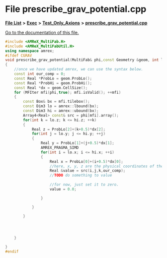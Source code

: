 
# File prescribe\_grav\_potential.cpp

[**File List**](files.md) **>** [**Exec**](dir_43a12cefb7942b6f49b5b628aafd3192.md) **>** [**Test\_Only\_Axions**](dir_eb24725df855cf6c732a19e4912f662a.md) **>** [**prescribe\_grav\_potential.cpp**](Exec_2Test__Only__Axions_2prescribe__grav__potential_8cpp.md)

[Go to the documentation of this file.](Exec_2Test__Only__Axions_2prescribe__grav__potential_8cpp.md) 


````cpp
#include <AMReX_MultiFab.H>
#include <AMReX_MultiFabUtil.H>
using namespace amrex;
#ifdef CGRAV
void prescribe_grav_potential(MultiFab& phi,const Geometry &geom, int level, int finest_level)
{
    //once we have updated amrex, we can use the syntax below.
    const int our_comp = 0;
    const Real *ProbLo = geom.ProbLo();
    const Real *ProbHi = geom.ProbHi();
    const Real *dx = geom.CellSize();
    for (MFIter mfi(phi,true); mfi.isValid(); ++mfi)
    {
        const Box& bx = mfi.tilebox();
        const Dim3 lo = amrex::lbound(bx);
        const Dim3 hi = amrex::ubound(bx);
        Array4<Real> const& src = phi[mfi].array();
        for(int k = lo.z; k <= hi.z; ++k)
        {
            Real z = ProbLo[2]+(k+0.5)*dx[2];
            for(int j = lo.y; j <= hi.y; ++j)
            {
                Real y = ProbLo[1]+(j+0.5)*dx[1];
                AMREX_PRAGMA_SIMD
                for(int i = lo.x; i <= hi.x; ++i) 
                {
                    Real x = ProbLo[0]+(i+0.5)*dx[0];
                    //here, x, y, z are the physical coordinates of the cell (i,j,k).
                    Real &value = src(i,j,k,our_comp);
                    //TODO do something to value
                    
                    //for now, just set it to zero.
                    value = 0.0;

                }

            }

        }




    }

}
#endif
````

